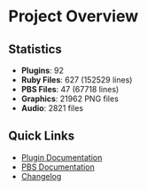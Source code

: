 # Project Overview

## Statistics

- **Plugins**: 92
- **Ruby Files**: 627 (152529 lines)
- **PBS Files**: 47 (67718 lines)
- **Graphics**: 21962 PNG files
- **Audio**: 2821 files

## Quick Links

- [Plugin Documentation](PLUGINS.md)
- [PBS Documentation](PBS_DOCS.md)
- [Changelog](Plugins/[DBK_003.1]%20Raid%20Battles%20Hotfixes/CHANGELOG.md)
